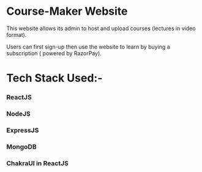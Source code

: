 # Course-Maker Website

This website allows its admin to host and upload courses (lectures in video format).

Users can first sign-up then use the website to learn by buying a subscription ( powered by RazorPay).

# Tech Stack Used:-

### ReactJS

### NodeJS

### ExpressJS

### MongoDB

### ChakraUI in ReactJS
